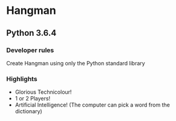 # Hangman

## Python 3.6.4

### Developer rules
Create Hangman using only the Python standard library

### Highlights
- Glorious Technicolour!
- 1 or 2 Players!
- Artificial Intelligence! (The computer can pick a word from the dictionary)
